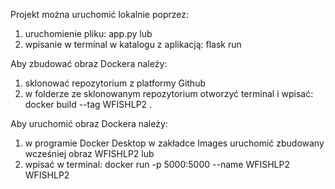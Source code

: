 Projekt można uruchomić lokalnie poprzez:
  1. uruchomienie pliku:
     app.py
lub
  2. wpisanie w terminal w katalogu z aplikacją:
     flask run

Aby zbudować obraz Dockera należy:
  1. sklonować repozytorium z platformy Github
  2. w folderze ze sklonowanym repozytorium otworzyć terminal i wpisać:
     docker build --tag WFISHLP2 .

Aby uruchomić obraz Dockera należy:
  1. w programie Docker Desktop w zakładce Images uruchomić zbudowany
     wcześniej obraz WFISHLP2
lub
  2. wpisać w terminal:
     docker run -p 5000:5000 --name WFISHLP2 WFISHLP2
